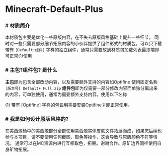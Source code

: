 # Minecraft-Default-Plus

### # 材质简介

本材质包主要是优化一些原版内容，在不失去原版风格基础上提升一些细节。
同时对一些只需要部分细节拓展内容的小伙伴提供了组件形式的材质包，可以只下载带有 `[Default+组件]` 字样的独立组件，通常只需要放到材质包加载列表最顶端即可正常(1)使用

### # 主包?组件包? 是什么

**主包**即为包含全部改动内容，以及需要额外支持的内容如Optifine 使用固定名称 `[版本号] Default+ Full.zip`
**组件包**即为仅需要一部分修改内容而单独分离出来的内容，可单独使用，通常为需要额外支持内容。使用以下名称

(1) 带有 [Optifine] 字样的包说明需要安装Optifine才能正常使用。

### # 我是如何设计原版风格的?

在美西螈桶中的美西螈部分全部使用美西螈实体皮肤文件拓展而成，如果您后续也参与本项目，请不要使用任何截图、取色等操作，这会导致与原版颜色不符等情况。
通常可以在MC资源内进行互相取色，拓展。谢谢合作。原矿边界同样使用自身矿物拓展。
